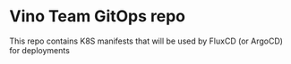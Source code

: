 # Vino Team GitOps repo

This repo contains K8S manifests that will be used by FluxCD (or ArgoCD) for deployments
